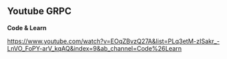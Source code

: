 ## Youtube GRPC 
**Code & Learn**


https://www.youtube.com/watch?v=EOqZBvzQ27A&list=PLq3etM-zISakr_-LnVO_FoPY-arV_kqAQ&index=9&ab_channel=Code%26Learn
